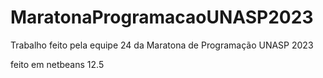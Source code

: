 # MaratonaProgramacaoUNASP2023
<p>Trabalho feito pela equipe 24 da Maratona de Programação UNASP 2023 
<p>feito em netbeans 12.5
